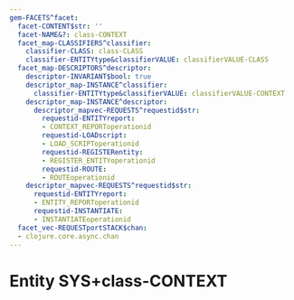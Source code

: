 ```yaml
---
gem-FACETS^facet:
  facet-CONTENT$str: ''
  facet-NAME&?: class-CONTEXT
  facet_map-CLASSIFIERS^classifier:
    classifier-CLASS: class-CLASS
    classifier-ENTITYtype&classifierVALUE: classifierVALUE-CLASS
  facet_map-DESCRIPTORS^descriptor:
    descriptor-INVARIANT$bool: true
    descriptor_map-INSTANCE^classifier:
      classifier-ENTITYtype&classifierVALUE: classifierVALUE-CONTEXT
    descriptor_map-INSTANCE^descriptor:
      descriptor_mapvec-REQUESTS^requestid$str:
        requestid-ENTITYreport:
        - CONTEXT_REPORToperationid
        requestid-LOADscript:
        - LOAD_SCRIPToperationid
        requestid-REGISTERentity:
        - REGISTER_ENTITYoperationid
        requestid-ROUTE:
        - ROUTEoperationid
    descriptor_mapvec-REQUESTS^requestid$str:
      requestid-ENTITYreport:
      - ENTITY_REPORToperationid
      requestid-INSTANTIATE:
      - INSTANTIATEoperationid
  facet_vec-REQUESTportSTACK$chan:
  - clojure.core.async.chan
---
```

# Entity SYS+class-CONTEXT

